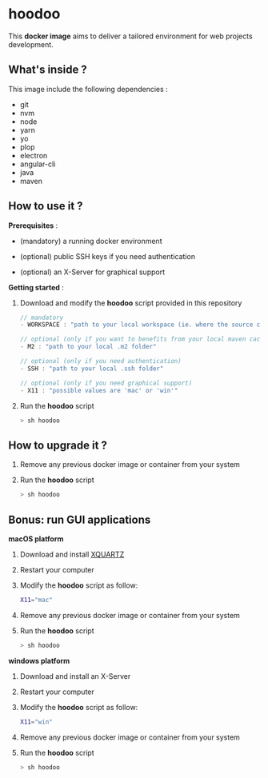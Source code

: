 # hoodoo

This **docker image** aims to deliver a tailored environment for web projects development.  

## What's inside ?

This image include the following dependencies :

- git
- nvm
- node
- yarn
- yo
- plop
- electron
- angular-cli
- java
- maven

## How to use it ?

**Prerequisites** :   

- (mandatory) a running docker environment   

- (optional) public SSH keys if you need authentication

- (optional) an X-Server for graphical support

**Getting started** :   

1. Download and modify the **hoodoo** script provided in this repository   

   ```javascript
   // mandatory
   - WORKSPACE : "path to your local workspace (ie. where the source code of your web projects resides)"

   // optional (only if you want to benefits from your local maven cache)
   - M2 : "path to your local .m2 folder"

   // optional (only if you need authentication)
   - SSH : "path to your local .ssh folder"

   // optional (only if you need graphical support)
   - X11 : "possible values are 'mac' or 'win'"
   ```

2. Run the **hoodoo** script   

   ```bash
   > sh hoodoo
   ```

## How to upgrade it ?

1. Remove any previous docker image or container from your system  

2. Run the **hoodoo** script   

   ```bash
   > sh hoodoo
   ```  

## Bonus: run GUI applications

**macOS platform**   

1. Download and install [XQUARTZ](https://www.xquartz.org/)   

2. Restart your computer   

3. Modify the **hoodoo** script as follow:

   ```bash
   X11="mac"
   ```
4. Remove any previous docker image or container from your system   

5. Run the **hoodoo** script   

   ```bash
   > sh hoodoo
   ```  

**windows platform**   

1. Download and install an X-Server   

2. Restart your computer   

3. Modify the **hoodoo** script as follow:

   ```bash
   X11="win"
   ```
4. Remove any previous docker image or container from your system   

5. Run the **hoodoo** script   

   ```bash
   > sh hoodoo
   ```  
